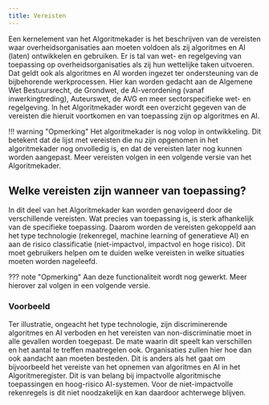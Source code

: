 ```yaml
---
title: Vereisten
---
```


Een kernelement van het Algoritmekader is het beschrijven van de vereisten waar overheidsorganisaties aan moeten voldoen als zij algoritmes en AI (laten) ontwikkelen en gebruiken. 
Er is tal van wet- en regelgeving van toepassing op overheidsorganisaties als zij hun wettelijke taken uitvoeren. 
Dat geldt ook als algoritmes en AI worden ingezet ter ondersteuning van de bijbehorende werkprocessen. 
Hier kan worden gedacht aan de Algemene Wet Bestuursrecht, de Grondwet, de AI-verordening (vanaf inwerkingtreding), Auteurswet, de AVG en meer sectorspecifieke wet- en regelgeving. 
In het Algoritmekader wordt een overzicht gegeven van de vereisten die hieruit voortkomen en van toepassing zijn op algoritmes en AI. 

!!! warning "Opmerking"
    Het algoritmekader is nog volop in ontwikkeling. 
    Dit betekent dat de lijst met vereisten die nu zijn opgenomen in het algoritmekader nog onvolledig is, en dat de vereisten later nog kunnen worden aangepast. 
    Meer vereisten volgen in een volgende versie van het Algoritmekader. 

## Welke vereisten zijn wanneer van toepassing?
In dit deel van het Algoritmekader kan worden genavigeerd door de verschillende vereisten. 
Wat precies van toepassing is, is sterk afhankelijk van de specifieke toepassing. 
Daarom worden de vereisten gekoppeld aan het type technologie (rekenregel, machine learning of generatieve AI) en aan de risico classificatie (niet-impactvol, impactvol en hoge risico). 
Dit moet gebruikers helpen om te duiden welke vereisten in welke situaties moeten worden nageleefd. 

??? note "Opmerking"
    Aan deze functionaliteit wordt nog gewerkt. Meer hierover zal volgen in een volgende versie. 

### Voorbeeld
Ter illustratie, ongeacht het type technologie, zijn discriminerende algoritmes en AI verboden en het vereisten van non-discriminatie moet in alle gevallen worden toegepast. 
De mate waarin dit speelt kan verschillen en het aantal te treffen maatregelen ook. 
Organisaties zullen hier hoe dan ook aandacht aan moeten besteden. 
Dit is anders als het gaat om bijvoorbeeld het vereiste van het opnemen van algoritmes en AI in het Algoritmeregister. 
Dit is van belang bij impactvolle algoritmische toepassingen en hoog-risico AI-systemen. 
Voor de niet-impactvolle rekenregels is dit niet noodzakelijk en kan daardoor achterwege blijven. 
